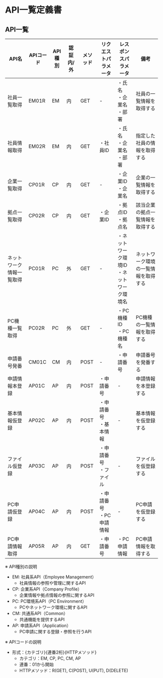 # API一覧定義書

## API一覧

| API名                    | APIコード | API種別 | 認証内/外 | メソッド | リクエストパラメータ       | レスポンスパラメータ                         | 備考                                 |
| ------------------------ | --------- | ------- | --------- | -------- | -------------------------- | -------------------------------------------- | ------------------------------------ |
| 社員一覧取得             | EM01R     | EM      | 内        | GET      | -                          | ・氏名<br>・企業名<br>・部署                 | 社員の一覧情報を取得する             |
| 社員情報取得             | EM02R     | EM      | 内        | GET      | ・社員ID                   | ・氏名<br>・企業名<br>・部署                 | 指定した社員の情報を取得する         |
| 企業一覧取得             | CP01R     | CP      | 内        | GET      | -                          | ・企業ID<br>・企業名                         | 企業の一覧情報を取得する             |
| 拠点一覧取得             | CP02R     | CP      | 内        | GET      | ・企業ID                   | ・拠点ID<br>・拠点名                         | 該当企業の拠点一覧情報を取得する     |
| ネットワーク情報一覧取得 | PC01R     | PC      | 外        | GET      | -                          | ・ネットワーク環境ID<br>・ネットワーク環境名 | ネットワーク環境の一覧情報を取得する |
| PC機種一覧取得           | PC02R     | PC      | 外        | GET      | -                          | ・PC機種ID<br>・PC機種名                     | PC機種の一覧情報を取得する           |
| 申請番号発番             | CM01C     | CM      | 内        | POST     | -                          | ・申請番号                                   | 申請番号を発番する                   |
| 申請情報本登録           | AP01C     | AP      | 内        | POST     | ・申請番号                 | -                                            | 申請情報を本登録する                 |
| 基本情報仮登録           | AP02C     | AP      | 内        | POST     | ・申請番号<br>・基本情報   | -                                            | 基本情報を仮登録する                 |
| ファイル仮登録           | AP03C     | AP      | 内        | POST     | ・申請番号<br>・ファイル   | -                                            | ファイルを仮登録する                 |
| PC申請仮登録             | AP04C     | AP      | 内        | POST     | ・申請番号<br>・PC申請情報 | -                                            | PC申請を仮登録する                   |
| PC申請情報取得           | AP05R     | AP      | 内        | GET      | ・申請番号                 | ・PC申請情報                                 | PC申請情報を取得する                 |

※ API種別の説明
- EM: 社員系API（Employee Management）
  - 社員情報の参照や管理に関するAPI
- CP: 企業系API（Company Profile）
  - 企業情報や拠点情報の参照に関するAPI
- PC: PC環境系API（PC Environment）
  - PCやネットワーク環境に関するAPI
- CM: 共通系API（Common）
  - 共通機能を提供するAPI
- AP: 申請系API（Application）
  - PC申請に関する登録・参照を行うAPI

※ APIコードの説明
- 形式：{カテゴリ}{連番2桁}{HTTPメソッド}
  - カテゴリ：EM, CP, PC, CM, AP
  - 連番：01から開始
  - HTTPメソッド：R(GET), C(POST), U(PUT), D(DELETE)